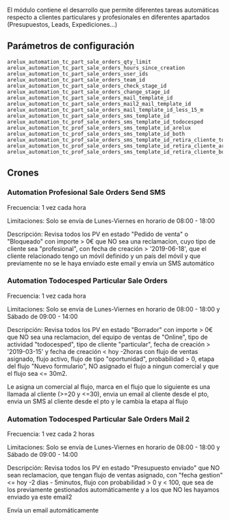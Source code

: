El módulo contiene el desarrollo que permite diferentes tareas automáticas respecto a clientes particulares y profesionales en diferentes apartados (Presupuestos, Leads, Expediciones...)

## Parámetros de configuración
```
arelux_automation_tc_part_sale_orders_qty_limit
arelux_automation_tc_part_sale_orders_hours_since_creation
arelux_automation_tc_part_sale_orders_user_ids
arelux_automation_tc_part_sale_orders_team_id
arelux_automation_tc_part_sale_orders_check_stage_id
arelux_automation_tc_part_sale_orders_change_stage_id
arelux_automation_tc_part_sale_orders_mail_template_id
arelux_automation_tc_part_sale_orders_mail2_mail_template_id
arelux_automation_tc_part_sale_orders_mail_template_id_less_15_m
arelux_automation_tc_part_sale_orders_sms_template_id
arelux_automation_tc_prof_sale_orders_sms_template_id_todocesped
arelux_automation_tc_prof_sale_orders_sms_template_id_arelux
arelux_automation_tc_prof_sale_orders_sms_template_id_both
arelux_automation_tc_prof_sale_orders_sms_template_id_retira_cliente_todocesped
arelux_automation_tc_prof_sale_orders_sms_template_id_retira_cliente_arelux
arelux_automation_tc_prof_sale_orders_sms_template_id_retira_cliente_both
``` 

## Crones

### Automation Profesional Sale Orders Send SMS
Frecuencia: 1 vez cada hora

Limitaciones: Solo se envía de Lunes-Viernes en horario de 08:00 - 18:00

Descripción: Revisa todos los PV en estado "Pedido de venta" o "Bloqueado" con importe > 0€ que NO sea una reclamacion, cuyo tipo de cliente sea "profesional", con fecha de creación > '2019-06-18', que el cliente relacionado tengo un móvil definido y un país del móvil y que previamente no se le haya enviado este email y envía un SMS automático

### Automation Todocesped Particular Sale Orders 
Frecuencia: 1 vez cada hora

Limitaciones: Solo se envía de Lunes-Viernes en horario de 08:00 - 18:00 y Sábado de 09:00 - 14:00

Descripción: Revisa todos los PV en estado "Borrador" con importe > 0€ que NO sea una reclamacion, del equipo de ventas de "Online", tipo de actividad "todocesped", tipo de cliente "particular", fecha de creación > '2019-03-15' y fecha de creación < hoy -2horas con flujo de ventas asignado, flujo activo, flujo de tipo "oportunidad", probabilidad > 0, etapa del flujo "Nuevo formulario", NO asignado el flujo a ningun comercial y que el flujo sea <= 30m2. 

Le asigna un comercial al flujo, marca en el flujo que lo siguiente es una llamada al cliente (>=20 y <=30), envia un email al cliente desde el pto, envia un SMS al cliente desde el pto y le cambia la etapa al flujo

### Automation Todocesped Particular Sale Orders Mail 2
Frecuencia: 1 vez cada 2 horas

Limitaciones: Solo se envía de Lunes-Viernes en horario de 08:00 - 18:00 y Sábado de 09:00 - 14:00

Descripción: Revisa todos los PV en estado "Presupuesto enviado" que NO sean reclamacion, que tengan flujo de ventas asignado, con "fecha gestion" <= hoy -2 dias - 5minutos, flujo con probabilidad > 0 y < 100, que sea de los previamente gestionados automáticamente y a los que NO les hayamos enviado ya este email2

Envía un email automáticamente
